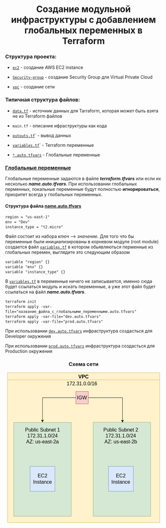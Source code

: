 # <div align="center">Создание модульной инфраструктуры с добавлением глобальных переменных в Terraform</div>

### Структура проекта:

- [`ec2`](https://github.com/OlesYudin/Terraform/tree/main/Lesson_6-TFvars/modules/ec2 "ec2") - создание AWS EC2 instance

- [`Security-group`](https://github.com/OlesYudin/Terraform/tree/main/Lesson_6-TFvars/modules/Security-group "Security-group") - создание Security Group для Virtual Private Cloud

- [`vpc`](https://github.com/OlesYudin/Terraform/tree/main/Lesson_6-TFvars/modules/vpc "vpc") - создание сети

### Типичная структура файлов:

- [`data.tf`](https://www.terraform.io/language/data-sources "data.tf") - источник данных для Tarraform, которая может быть взята не из Terraform файлов

- `main.tf` - описание ифраструктуры как кода

- [`outputs.tf`](https://www.terraform.io/language/values/outputs "outputs.tf")` - вывод данных

- [`variables.tf`](https://www.terraform.io/language/values/variables "variables.tf")` - Terraform переменные

- [`*.auto.tfvars`](https://github.com/OlesYudin/Terraform/blob/main/Lesson_6-TFvars/dev.auto.tfvars "*.auto.tfvars") - Глобальные переменные

### [Глобальные переменные](https://www.terraform.io/cloud-docs/workspaces/variables "Глобальные переменные")

Глобальные переменные задаются в файле **_terraform.tfvars_** или если их несколько **_name.auto.tfvars_**. При использовании глобальных перменных, локальные переменные будут полностью **игнорироваться**, приоритет всегда у глобальных переменных.

#### Структура файла [name.auto.tfvars](https://github.com/OlesYudin/Terraform/blob/main/Lesson_6-TFvars/dev.auto.tfvars "*.auto.tfvars")

```
region = "us-east-1"
env = "Dev"
instance_type = "t2.micro"
```

Файл состоит из набора _ключ_ --> _значение_. Для того что бы переменные были инициализированы в корневом модуле (root module) создается файл [`variables.tf`](https://github.com/OlesYudin/Terraform/blob/main/Lesson_6-TFvars/variables.tf "variables.tf") в котором обьявляються перменные из глобальных перемен, выглядите это следующим образом

```
variable "region" {}
variable "env" {}
variable "instance_type" {}
```

В [`variables.tf`](https://github.com/OlesYudin/Terraform/blob/main/Lesson_6-TFvars/variables.tf "variables.tf") в переменные ничего не записывается, именно сюда будет ссылаться модуль и искать переменные, а уже этот файл будет ссылаться на файл **_name.auto.tfvars_**.

```
terraform init
terraform apply -var-file="название_файла_c_глобальными_переменными.auto.tfvars"
terraform apply -var-file="dev.auto.tfvars"
terraform apply -var-file="prod.auto.tfvars"
```

При использовании [`dev.auto.tfvars`](https://github.com/OlesYudin/Terraform/blob/main/Lesson_6-TFvars/dev.auto.tfvars "dev.auto.tfvars") инфраструктура создасться для Developer окружения

При использовании [`prod.auto.tfvars`](https://github.com/OlesYudin/Terraform/blob/main/Lesson_6-TFvars/prod.auto.tfvars "dev.auto.tfvars") инфраструктура создасться для Production окружения

### <div align="center">Схема сети</div>

<p align="center">
  <img src="https://github.com/OlesYudin/Terraform/blob/main/Lesson_6-TFvars/images/Network%20scheme.png" alt="Scheme of creation VPC in AWS"/>
</p>
